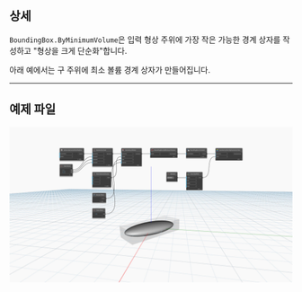 ## 상세
`BoundingBox.ByMinimumVolume`은 입력 형상 주위에 가장 작은 가능한 경계 상자를 작성하고 "형상을 크게 단순화"합니다.

아래 예에서는 구 주위에 최소 볼륨 경계 상자가 만들어집니다.
___
## 예제 파일

![BoundingBox.ByMinimumVolume](./Autodesk.DesignScript.Geometry.BoundingBox.ByMinimumVolume_img.jpg)
